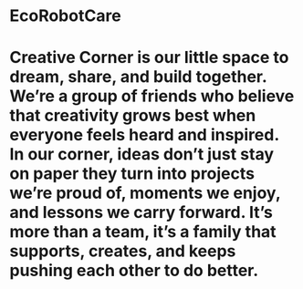 # EcoRobotCare
# Creative Corner is our little space to dream, share, and build together. We’re a group of friends who believe that creativity grows best when everyone feels heard and inspired. In our corner, ideas don’t just stay on paper they turn into projects we’re proud of, moments we enjoy, and lessons we carry forward. It’s more than a team, it’s a family that supports, creates, and keeps pushing each other to do better.
